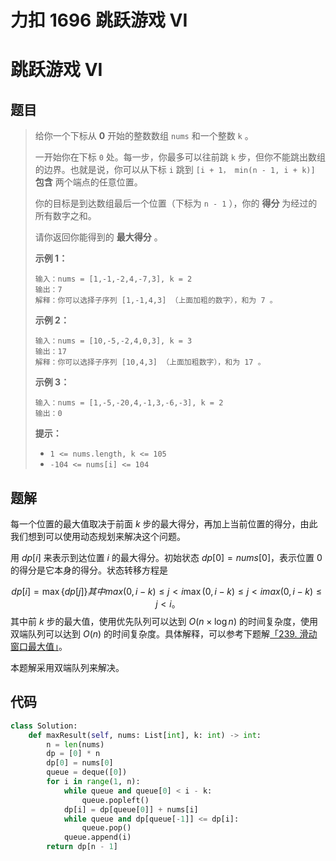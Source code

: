 # 力扣 1696 跳跃游戏 VI


# 跳跃游戏 VI

## 题目

> 给你一个下标从 **0** 开始的整数数组 `nums` 和一个整数 `k` 。
>
> 一开始你在下标 `0` 处。每一步，你最多可以往前跳 `k` 步，但你不能跳出数组的边界。也就是说，你可以从下标 `i` 跳到 `[i + 1， min(n - 1, i + k)]` **包含** 两个端点的任意位置。
>
> 你的目标是到达数组最后一个位置（下标为 `n - 1` ），你的 **得分** 为经过的所有数字之和。
>
> 请你返回你能得到的 **最大得分** 。
>
>  
>
> **示例 1：**
>
> ```
> 输入：nums = [1,-1,-2,4,-7,3], k = 2
> 输出：7
> 解释：你可以选择子序列 [1,-1,4,3] （上面加粗的数字），和为 7 。
> ```
>
> **示例 2：**
>
> ```
> 输入：nums = [10,-5,-2,4,0,3], k = 3
> 输出：17
> 解释：你可以选择子序列 [10,4,3] （上面加粗数字），和为 17 。
> ```
>
> **示例 3：**
>
> ```
> 输入：nums = [1,-5,-20,4,-1,3,-6,-3], k = 2
> 输出：0
> ```
>
>  
>
> **提示：**
>
> -  `1 <= nums.length, k <= 105`
> - `-104 <= nums[i] <= 104`

## 题解

每一个位置的最大值取决于前面 $k$ 步的最大得分，再加上当前位置的得分，由此我们想到可以使用动态规划来解决这个问题。

用 $\textit{dp}[i]$ 来表示到达位置 $i$ 的最大得分。初始状态 $\textit{dp}[0] = \textit{nums}[0]$，表示位置 $0$ 的得分是它本身的得分。状态转移方程是

$$
\textit{dp}[i] = \max\{\textit{dp}[j]\}
其中 max⁡(0,i−k)≤j<i\max(0, i - k) \leq j < imax(0,i−k)≤j<i。
$$
其中前 $k$ 步的最大值，使用优先队列可以达到 $O(n\times\log{n})$ 的时间复杂度，使用双端队列可以达到 $O(n)$ 的时间复杂度。具体解释，可以参考下题解[「239. 滑动窗口最大值」](https://leetcode.cn/problems/sliding-window-maximum/solutions/543426/hua-dong-chuang-kou-zui-da-zhi-by-leetco-ki6m/)。

本题解采用双端队列来解决。

## 代码

```python
class Solution:
    def maxResult(self, nums: List[int], k: int) -> int:
        n = len(nums)
        dp = [0] * n
        dp[0] = nums[0]
        queue = deque([0])
        for i in range(1, n):
            while queue and queue[0] < i - k:
                queue.popleft()
            dp[i] = dp[queue[0]] + nums[i]
            while queue and dp[queue[-1]] <= dp[i]:
                queue.pop()
            queue.append(i)
        return dp[n - 1]
```


